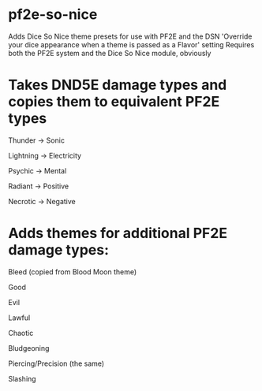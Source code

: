 # pf2e-so-nice

Adds Dice So Nice theme presets for use with PF2E and the DSN 'Override your dice appearance when a theme is passed as a Flavor' setting
Requires both the PF2E system and the Dice So Nice module, obviously

# Takes DND5E damage types and copies them to equivalent PF2E types

Thunder -> Sonic

Lightning -> Electricity

Psychic -> Mental

Radiant -> Positive

Necrotic -> Negative

# Adds themes for additional PF2E damage types:

Bleed (copied from Blood Moon theme)

Good

Evil

Lawful

Chaotic

Bludgeoning

Piercing/Precision (the same)

Slashing
